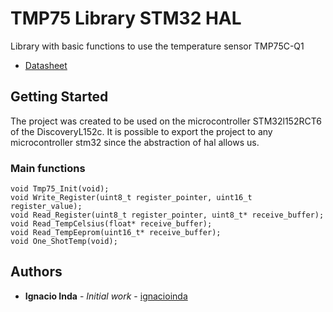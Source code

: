 # TMP75 Library STM32 HAL

Library with basic functions to use the temperature sensor TMP75C-Q1 
* [Datasheet](http://www.ti.com/lit/ds/symlink/tmp75c-q1.pdf)

## Getting Started

The project was created to be used on the microcontroller STM32l152RCT6 of the DiscoveryL152c. It is possible to export the project to any microcontroller stm32 since the abstraction of hal allows us.


### Main functions

```
void Tmp75_Init(void);
void Write_Register(uint8_t register_pointer, uint16_t register_value);
void Read_Register(uint8_t register_pointer, uint8_t* receive_buffer);
void Read_TempCelsius(float* receive_buffer);
void Read_TempEeprom(uint16_t* receive_buffer);
void One_ShotTemp(void);
```


## Authors

* **Ignacio Inda** - *Initial work* - [ignacioinda](https://github.com/ignacioinda)




